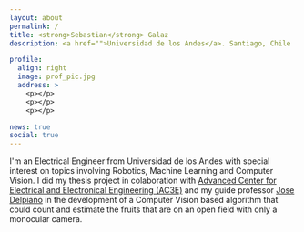 ```yaml
---
layout: about
permalink: /
title: <strong>Sebastian</strong> Galaz
description: <a href="">Universidad de los Andes</a>. Santiago, Chile 

profile:
  align: right
  image: prof_pic.jpg
  address: >
    <p></p>
    <p></p>
    <p></p>

news: true
social: true
---
```

 
<!---
Write fdfdyour biography here. Tell the world about yourself. Link to your favorite [subreddit](http://reddit.com){:target="\_blank"}. You can put a picture in, too. The code is already in, just name your picture `prof_pic.jpg` and put it in the `img/` folder.

Put your address / P.O. box / other info right below your picture. You can also disable any these elements by editing `profile` property of the YAML header of your `_pages/about.md`. Edit `_bibliography/papers.bib` and Jekyll will render your [publications page](/al-folio/publications/) automatically.

Link to your social media connections, too. This theme is set up to use [Font Awesome icons](http://fortawesome.github.io/Font-Awesome/){:target="\_blank"} and [Academicons](https://jpswalsh.github.io/academicons/){:target="\_blank"}, like the ones below. Add your Facebook, Twitter, LinkedIn, Google Scholar, or just disable all of them.
--->
I'm an Electrical Engineer from Universidad de los Andes with special interest on topics involving Robotics, Machine Learning and Computer Vision. I did my thesis project in colaboration with [Advanced Center for Electrical and Electronical Engineering (AC3E)](http://ac3e.usm.cl/) and my guide professor [Jose Delpiano](https://jdelpiano.wordpress.com/)  in  the development of a Computer Vision based algorithm that could count and estimate the fruits that are on an open field with only a monocular camera.   


